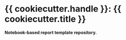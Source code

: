 # {{ cookiecutter.handle }}: {{ cookiecutter.title }}

**Notebook-based report template repository.**

